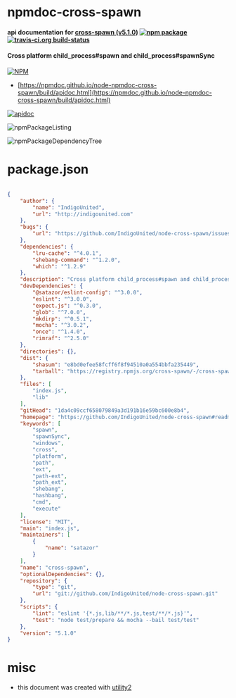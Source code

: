 # npmdoc-cross-spawn

#### api documentation for  [cross-spawn (v5.1.0)](https://github.com/IndigoUnited/node-cross-spawn#readme)  [![npm package](https://img.shields.io/npm/v/npmdoc-cross-spawn.svg?style=flat-square)](https://www.npmjs.org/package/npmdoc-cross-spawn) [![travis-ci.org build-status](https://api.travis-ci.org/npmdoc/node-npmdoc-cross-spawn.svg)](https://travis-ci.org/npmdoc/node-npmdoc-cross-spawn)

#### Cross platform child_process#spawn and child_process#spawnSync

[![NPM](https://nodei.co/npm/cross-spawn.png?downloads=true&downloadRank=true&stars=true)](https://www.npmjs.com/package/cross-spawn)

- [https://npmdoc.github.io/node-npmdoc-cross-spawn/build/apidoc.html](https://npmdoc.github.io/node-npmdoc-cross-spawn/build/apidoc.html)

[![apidoc](https://npmdoc.github.io/node-npmdoc-cross-spawn/build/screenCapture.buildCi.browser.%252Ftmp%252Fbuild%252Fapidoc.html.png)](https://npmdoc.github.io/node-npmdoc-cross-spawn/build/apidoc.html)

![npmPackageListing](https://npmdoc.github.io/node-npmdoc-cross-spawn/build/screenCapture.npmPackageListing.svg)

![npmPackageDependencyTree](https://npmdoc.github.io/node-npmdoc-cross-spawn/build/screenCapture.npmPackageDependencyTree.svg)



# package.json

```json

{
    "author": {
        "name": "IndigoUnited",
        "url": "http://indigounited.com"
    },
    "bugs": {
        "url": "https://github.com/IndigoUnited/node-cross-spawn/issues/"
    },
    "dependencies": {
        "lru-cache": "^4.0.1",
        "shebang-command": "^1.2.0",
        "which": "^1.2.9"
    },
    "description": "Cross platform child_process#spawn and child_process#spawnSync",
    "devDependencies": {
        "@satazor/eslint-config": "^3.0.0",
        "eslint": "^3.0.0",
        "expect.js": "^0.3.0",
        "glob": "^7.0.0",
        "mkdirp": "^0.5.1",
        "mocha": "^3.0.2",
        "once": "^1.4.0",
        "rimraf": "^2.5.0"
    },
    "directories": {},
    "dist": {
        "shasum": "e8bd0efee58fcff6f8f94510a0a554bbfa235449",
        "tarball": "https://registry.npmjs.org/cross-spawn/-/cross-spawn-5.1.0.tgz"
    },
    "files": [
        "index.js",
        "lib"
    ],
    "gitHead": "1da4c09ccf658079849a3d191b16e59bc600e8b4",
    "homepage": "https://github.com/IndigoUnited/node-cross-spawn#readme",
    "keywords": [
        "spawn",
        "spawnSync",
        "windows",
        "cross",
        "platform",
        "path",
        "ext",
        "path-ext",
        "path_ext",
        "shebang",
        "hashbang",
        "cmd",
        "execute"
    ],
    "license": "MIT",
    "main": "index.js",
    "maintainers": [
        {
            "name": "satazor"
        }
    ],
    "name": "cross-spawn",
    "optionalDependencies": {},
    "repository": {
        "type": "git",
        "url": "git://github.com/IndigoUnited/node-cross-spawn.git"
    },
    "scripts": {
        "lint": "eslint '{*.js,lib/**/*.js,test/**/*.js}'",
        "test": "node test/prepare && mocha --bail test/test"
    },
    "version": "5.1.0"
}
```



# misc
- this document was created with [utility2](https://github.com/kaizhu256/node-utility2)
